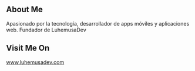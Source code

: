 
## About Me

Apasionado por la tecnología, desarrollador de apps móviles y aplicaciones web. Fundador de LuhemusaDev

## Visit Me On
www.luhemusadev.com


